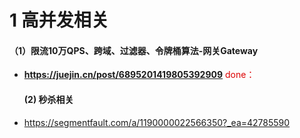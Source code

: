 # 1 高并发相关

#### 	（1）限流10万QPS、跨域、过滤器、令牌桶算法-网关Gateway

* **https://juejin.cn/post/6895201419805392909**      <font color="#dd0000">done：</font>

  ####    (2) 秒杀相关

* https://segmentfault.com/a/1190000022566350?_ea=42785590

